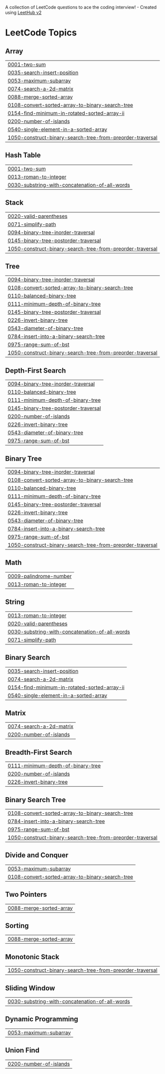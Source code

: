 A collection of LeetCode questions to ace the coding interview! - Created using [LeetHub v2](https://github.com/arunbhardwaj/LeetHub-2.0)
<!---LeetCode Topics Start-->
# LeetCode Topics
## Array
|  |
| ------- |
| [0001-two-sum](https://github.com/devanshmall001/LEETCODE-2025/tree/master/0001-two-sum) |
| [0035-search-insert-position](https://github.com/devanshmall001/LEETCODE-2025/tree/master/0035-search-insert-position) |
| [0053-maximum-subarray](https://github.com/devanshmall001/LEETCODE-2025/tree/master/0053-maximum-subarray) |
| [0074-search-a-2d-matrix](https://github.com/devanshmall001/LEETCODE-2025/tree/master/0074-search-a-2d-matrix) |
| [0088-merge-sorted-array](https://github.com/devanshmall001/LEETCODE-2025/tree/master/0088-merge-sorted-array) |
| [0108-convert-sorted-array-to-binary-search-tree](https://github.com/devanshmall001/LEETCODE-2025/tree/master/0108-convert-sorted-array-to-binary-search-tree) |
| [0154-find-minimum-in-rotated-sorted-array-ii](https://github.com/devanshmall001/LEETCODE-2025/tree/master/0154-find-minimum-in-rotated-sorted-array-ii) |
| [0200-number-of-islands](https://github.com/devanshmall001/LEETCODE-2025/tree/master/0200-number-of-islands) |
| [0540-single-element-in-a-sorted-array](https://github.com/devanshmall001/LEETCODE-2025/tree/master/0540-single-element-in-a-sorted-array) |
| [1050-construct-binary-search-tree-from-preorder-traversal](https://github.com/devanshmall001/LEETCODE-2025/tree/master/1050-construct-binary-search-tree-from-preorder-traversal) |
## Hash Table
|  |
| ------- |
| [0001-two-sum](https://github.com/devanshmall001/LEETCODE-2025/tree/master/0001-two-sum) |
| [0013-roman-to-integer](https://github.com/devanshmall001/LEETCODE-2025/tree/master/0013-roman-to-integer) |
| [0030-substring-with-concatenation-of-all-words](https://github.com/devanshmall001/LEETCODE-2025/tree/master/0030-substring-with-concatenation-of-all-words) |
## Stack
|  |
| ------- |
| [0020-valid-parentheses](https://github.com/devanshmall001/LEETCODE-2025/tree/master/0020-valid-parentheses) |
| [0071-simplify-path](https://github.com/devanshmall001/LEETCODE-2025/tree/master/0071-simplify-path) |
| [0094-binary-tree-inorder-traversal](https://github.com/devanshmall001/LEETCODE-2025/tree/master/0094-binary-tree-inorder-traversal) |
| [0145-binary-tree-postorder-traversal](https://github.com/devanshmall001/LEETCODE-2025/tree/master/0145-binary-tree-postorder-traversal) |
| [1050-construct-binary-search-tree-from-preorder-traversal](https://github.com/devanshmall001/LEETCODE-2025/tree/master/1050-construct-binary-search-tree-from-preorder-traversal) |
## Tree
|  |
| ------- |
| [0094-binary-tree-inorder-traversal](https://github.com/devanshmall001/LEETCODE-2025/tree/master/0094-binary-tree-inorder-traversal) |
| [0108-convert-sorted-array-to-binary-search-tree](https://github.com/devanshmall001/LEETCODE-2025/tree/master/0108-convert-sorted-array-to-binary-search-tree) |
| [0110-balanced-binary-tree](https://github.com/devanshmall001/LEETCODE-2025/tree/master/0110-balanced-binary-tree) |
| [0111-minimum-depth-of-binary-tree](https://github.com/devanshmall001/LEETCODE-2025/tree/master/0111-minimum-depth-of-binary-tree) |
| [0145-binary-tree-postorder-traversal](https://github.com/devanshmall001/LEETCODE-2025/tree/master/0145-binary-tree-postorder-traversal) |
| [0226-invert-binary-tree](https://github.com/devanshmall001/LEETCODE-2025/tree/master/0226-invert-binary-tree) |
| [0543-diameter-of-binary-tree](https://github.com/devanshmall001/LEETCODE-2025/tree/master/0543-diameter-of-binary-tree) |
| [0784-insert-into-a-binary-search-tree](https://github.com/devanshmall001/LEETCODE-2025/tree/master/0784-insert-into-a-binary-search-tree) |
| [0975-range-sum-of-bst](https://github.com/devanshmall001/LEETCODE-2025/tree/master/0975-range-sum-of-bst) |
| [1050-construct-binary-search-tree-from-preorder-traversal](https://github.com/devanshmall001/LEETCODE-2025/tree/master/1050-construct-binary-search-tree-from-preorder-traversal) |
## Depth-First Search
|  |
| ------- |
| [0094-binary-tree-inorder-traversal](https://github.com/devanshmall001/LEETCODE-2025/tree/master/0094-binary-tree-inorder-traversal) |
| [0110-balanced-binary-tree](https://github.com/devanshmall001/LEETCODE-2025/tree/master/0110-balanced-binary-tree) |
| [0111-minimum-depth-of-binary-tree](https://github.com/devanshmall001/LEETCODE-2025/tree/master/0111-minimum-depth-of-binary-tree) |
| [0145-binary-tree-postorder-traversal](https://github.com/devanshmall001/LEETCODE-2025/tree/master/0145-binary-tree-postorder-traversal) |
| [0200-number-of-islands](https://github.com/devanshmall001/LEETCODE-2025/tree/master/0200-number-of-islands) |
| [0226-invert-binary-tree](https://github.com/devanshmall001/LEETCODE-2025/tree/master/0226-invert-binary-tree) |
| [0543-diameter-of-binary-tree](https://github.com/devanshmall001/LEETCODE-2025/tree/master/0543-diameter-of-binary-tree) |
| [0975-range-sum-of-bst](https://github.com/devanshmall001/LEETCODE-2025/tree/master/0975-range-sum-of-bst) |
## Binary Tree
|  |
| ------- |
| [0094-binary-tree-inorder-traversal](https://github.com/devanshmall001/LEETCODE-2025/tree/master/0094-binary-tree-inorder-traversal) |
| [0108-convert-sorted-array-to-binary-search-tree](https://github.com/devanshmall001/LEETCODE-2025/tree/master/0108-convert-sorted-array-to-binary-search-tree) |
| [0110-balanced-binary-tree](https://github.com/devanshmall001/LEETCODE-2025/tree/master/0110-balanced-binary-tree) |
| [0111-minimum-depth-of-binary-tree](https://github.com/devanshmall001/LEETCODE-2025/tree/master/0111-minimum-depth-of-binary-tree) |
| [0145-binary-tree-postorder-traversal](https://github.com/devanshmall001/LEETCODE-2025/tree/master/0145-binary-tree-postorder-traversal) |
| [0226-invert-binary-tree](https://github.com/devanshmall001/LEETCODE-2025/tree/master/0226-invert-binary-tree) |
| [0543-diameter-of-binary-tree](https://github.com/devanshmall001/LEETCODE-2025/tree/master/0543-diameter-of-binary-tree) |
| [0784-insert-into-a-binary-search-tree](https://github.com/devanshmall001/LEETCODE-2025/tree/master/0784-insert-into-a-binary-search-tree) |
| [0975-range-sum-of-bst](https://github.com/devanshmall001/LEETCODE-2025/tree/master/0975-range-sum-of-bst) |
| [1050-construct-binary-search-tree-from-preorder-traversal](https://github.com/devanshmall001/LEETCODE-2025/tree/master/1050-construct-binary-search-tree-from-preorder-traversal) |
## Math
|  |
| ------- |
| [0009-palindrome-number](https://github.com/devanshmall001/LEETCODE-2025/tree/master/0009-palindrome-number) |
| [0013-roman-to-integer](https://github.com/devanshmall001/LEETCODE-2025/tree/master/0013-roman-to-integer) |
## String
|  |
| ------- |
| [0013-roman-to-integer](https://github.com/devanshmall001/LEETCODE-2025/tree/master/0013-roman-to-integer) |
| [0020-valid-parentheses](https://github.com/devanshmall001/LEETCODE-2025/tree/master/0020-valid-parentheses) |
| [0030-substring-with-concatenation-of-all-words](https://github.com/devanshmall001/LEETCODE-2025/tree/master/0030-substring-with-concatenation-of-all-words) |
| [0071-simplify-path](https://github.com/devanshmall001/LEETCODE-2025/tree/master/0071-simplify-path) |
## Binary Search
|  |
| ------- |
| [0035-search-insert-position](https://github.com/devanshmall001/LEETCODE-2025/tree/master/0035-search-insert-position) |
| [0074-search-a-2d-matrix](https://github.com/devanshmall001/LEETCODE-2025/tree/master/0074-search-a-2d-matrix) |
| [0154-find-minimum-in-rotated-sorted-array-ii](https://github.com/devanshmall001/LEETCODE-2025/tree/master/0154-find-minimum-in-rotated-sorted-array-ii) |
| [0540-single-element-in-a-sorted-array](https://github.com/devanshmall001/LEETCODE-2025/tree/master/0540-single-element-in-a-sorted-array) |
## Matrix
|  |
| ------- |
| [0074-search-a-2d-matrix](https://github.com/devanshmall001/LEETCODE-2025/tree/master/0074-search-a-2d-matrix) |
| [0200-number-of-islands](https://github.com/devanshmall001/LEETCODE-2025/tree/master/0200-number-of-islands) |
## Breadth-First Search
|  |
| ------- |
| [0111-minimum-depth-of-binary-tree](https://github.com/devanshmall001/LEETCODE-2025/tree/master/0111-minimum-depth-of-binary-tree) |
| [0200-number-of-islands](https://github.com/devanshmall001/LEETCODE-2025/tree/master/0200-number-of-islands) |
| [0226-invert-binary-tree](https://github.com/devanshmall001/LEETCODE-2025/tree/master/0226-invert-binary-tree) |
## Binary Search Tree
|  |
| ------- |
| [0108-convert-sorted-array-to-binary-search-tree](https://github.com/devanshmall001/LEETCODE-2025/tree/master/0108-convert-sorted-array-to-binary-search-tree) |
| [0784-insert-into-a-binary-search-tree](https://github.com/devanshmall001/LEETCODE-2025/tree/master/0784-insert-into-a-binary-search-tree) |
| [0975-range-sum-of-bst](https://github.com/devanshmall001/LEETCODE-2025/tree/master/0975-range-sum-of-bst) |
| [1050-construct-binary-search-tree-from-preorder-traversal](https://github.com/devanshmall001/LEETCODE-2025/tree/master/1050-construct-binary-search-tree-from-preorder-traversal) |
## Divide and Conquer
|  |
| ------- |
| [0053-maximum-subarray](https://github.com/devanshmall001/LEETCODE-2025/tree/master/0053-maximum-subarray) |
| [0108-convert-sorted-array-to-binary-search-tree](https://github.com/devanshmall001/LEETCODE-2025/tree/master/0108-convert-sorted-array-to-binary-search-tree) |
## Two Pointers
|  |
| ------- |
| [0088-merge-sorted-array](https://github.com/devanshmall001/LEETCODE-2025/tree/master/0088-merge-sorted-array) |
## Sorting
|  |
| ------- |
| [0088-merge-sorted-array](https://github.com/devanshmall001/LEETCODE-2025/tree/master/0088-merge-sorted-array) |
## Monotonic Stack
|  |
| ------- |
| [1050-construct-binary-search-tree-from-preorder-traversal](https://github.com/devanshmall001/LEETCODE-2025/tree/master/1050-construct-binary-search-tree-from-preorder-traversal) |
## Sliding Window
|  |
| ------- |
| [0030-substring-with-concatenation-of-all-words](https://github.com/devanshmall001/LEETCODE-2025/tree/master/0030-substring-with-concatenation-of-all-words) |
## Dynamic Programming
|  |
| ------- |
| [0053-maximum-subarray](https://github.com/devanshmall001/LEETCODE-2025/tree/master/0053-maximum-subarray) |
## Union Find
|  |
| ------- |
| [0200-number-of-islands](https://github.com/devanshmall001/LEETCODE-2025/tree/master/0200-number-of-islands) |
<!---LeetCode Topics End-->